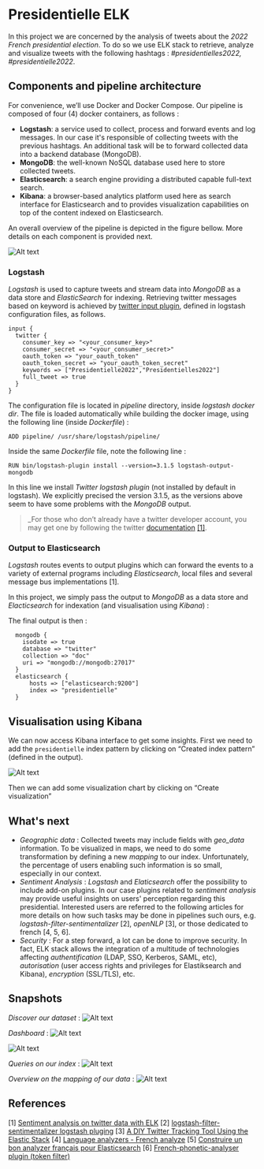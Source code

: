 # Presidentielle ELK
In this project we are concerned by the analysis of tweets about the _2022 French presidential election_. To do so we use ELK stack to retrieve, analyze and visualize tweets with the following hashtags : _#presidentielles2022, #presidentielle2022_. 

## Components and pipeline architecture

For convenience, we’ll use Docker and Docker Compose. Our pipeline is composed of four (4) docker containers, as follows : 

- **Logstash**: a service used to collect, process and forward events and log messages. In our case it's responsible of collecting tweets with the previous hashtags. An additional task will be to forward collected data into a backend database (MongoDB).
- **MongoDB**: the well-known NoSQL database used here to store collected tweets.
- **Elasticsearch**: a search engine providing a distributed capable full-text search.
- **Kibana**: a browser-based analytics platform used here as search interface for Elasticsearch and to provides visualization capabilities on top of the content indexed on Elasticsearch.

An overall overview of the pipeline is depicted in the figure bellow. More details on each component is provided next.

![Alt text](images/pipeline.png?raw=true "pipeline")

### Logstash

_Logstash_ is used to capture tweets and stream data into _MongoDB_ as a data store  and _ElasticSearch_ for indexing.  Retrieving twitter messages based on keyword is achieved by [twitter input plugin](https://www.elastic.co/guide/en/logstash/current/plugins-inputs-twitter.html), defined in logstash configuration files, as follows. 

```
input {
  twitter {
    consumer_key => "<your_consumer_key>"
    consumer_secret => "<your_consumer_secret>"
    oauth_token => "your_oauth_token"
    oauth_token_secret => "your_oauth_token_secret"
    keywords => ["Presidentielle2022","Presidentielles2022"]
    full_tweet => true        
  }
}
```
The configuration file is located in  _pipeline_ directory, inside _logstash docker dir_.  The file is loaded automatically while building the docker image, using the following line (inside _Dockerfile_) : 
```
ADD pipeline/ /usr/share/logstash/pipeline/
```
Inside the same _Dockerfile_ file, note the following line :
```
RUN bin/logstash-plugin install --version=3.1.5 logstash-output-mongodb
```
In this line we install _Twitter logstash plugin_ (not installed by default in logstash). We explicitly precised the version 3.1.5, as the versions above seem to have some problems with the _MongoDB_ output.

>_For those who don’t already have a twitter developer account, you may get one by following the twitter [documentation](https://developer.twitter.com/en/docs/basics/getting-started)  [[1]](https://clementbm.github.io/elasticsearch/kibana/logstash/elk/sentiment%20analysis/2020/03/02/elk-sentiment-analysis-twitter-coronavirus.html).

### Output to Elasticsearch

_Logstash_ routes events to output plugins which can forward the events to a variety of external programs including _Elasticsearch_, local files and several message bus implementations [1].

In this project, we simply pass the output to _MongoDB_ as a data store and _Elacticsearch_ for indexation (and visualisation using _Kibana_) :

The final output is then :
```
  mongodb {
    isodate => true
    database => "twitter"
    collection => "doc"
    uri => "mongodb://mongodb:27017"
  }
  elasticsearch {
      hosts => ["elasticsearch:9200"]
      index => "presidentielle"
  }  
```

## Visualisation using Kibana

We can now access Kibana interface to get some insights. First we need to add the `presidentielle` index pattern by clicking on “Created index pattern”  (defined in the output). 

![Alt text](images/index_pattern?raw=true "index")

Then we can add some visualization chart by clicking on “Create visualization”



## What's next

- _Geographic data_ : Collected tweets may include fields with _geo_data_ information. To be visualized in maps, we need to do some transformation by defining a new _mapping_ to our index. Unfortunately, the percentage of users enabling such information is so small, especially in our context.
- _Sentiment Analysis_ : _Logstash_ and _Elaticsearch_ offer the possibility to include add-on plugins. In our case plugins related to _sentiment analysis_ may provide useful insights on users' perception regarding this presidential. Interested users are referred to the following articles for more details on how such tasks may be done in pipelines such ours, e.g. _logstash-filter-sentimentalizer_ [2], _openNLP_ [3], or those dedicated to french [4, 5, 6].
- _Security_ : For a step forward, a lot can be done to improve security. In fact, ELK stack allows the integration of a multitude of technologies affecting _authentification_ (LDAP, SSO, Kerberos, SAML, etc), _autorisation_ (user access rights and privileges for Elastiksearch and Kibana), _encryption_ (SSL/TLS), etc.

## Snapshots

_Discover our dataset_ :
![Alt text](images/discover.png?raw=true "discover")

_Dashboard_ :
![Alt text](images/view1.png?raw=true "view1")


![Alt text](images/view2.png?raw=true "view2")

_Queries on our index_ :
![Alt text](images/search.png?raw=true "search")

_Overview on the mapping of our data_ :
![Alt text](images/mapping.png?raw=true "mapping")


## References

[1] [Sentiment analysis on twitter data with ELK](https://clementbm.github.io/elasticsearch/kibana/logstash/elk/sentiment%20analysis/2020/03/02/elk-sentiment-analysis-twitter-coronavirus.html)
[2] [logstash-filter-sentimentalizer logstash pluging](https://github.com/tylerjl/logstash-filter-sentimentalizer)
[3] [A DIY Twitter Tracking Tool Using the Elastic Stack](https://a2i2.deakin.edu.au/2020/11/05/a-diy-twitter-tracking-tool-using-the-elastic-stack/)
[4] [Language analyzers - French analyze](https://www.elastic.co/guide/en/elasticsearch/reference/current/analysis-lang-analyzer.html#french-analyzer)
[5] [Construire un bon analyzer français pour Elasticsearch](https://jolicode.com/blog/construire-un-bon-analyzer-francais-pour-elasticsearch#tldr)
[6] [French-phonetic-analyser plugin (token filter)](https://github.com/hcapitaine/french-phonetic-analyser)




